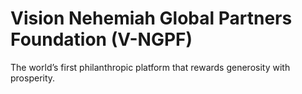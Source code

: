 # Vision Nehemiah Global Partners Foundation (V-NGPF)

The world’s first philanthropic platform that rewards generosity with prosperity.
